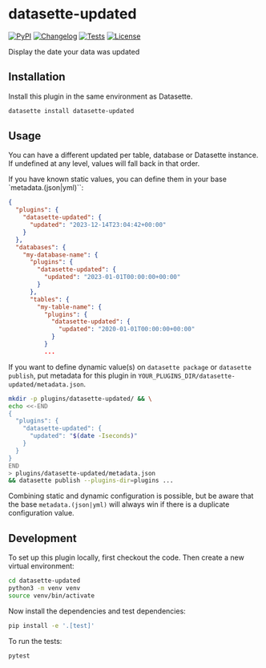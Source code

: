 # datasette-updated

[![PyPI](https://img.shields.io/pypi/v/datasette-updated.svg)](https://pypi.org/project/datasette-updated/)
[![Changelog](https://img.shields.io/github/v/release/rcaught/datasette-updated?include_prereleases&label=changelog)](https://github.com/rcaught/datasette-updated/releases)
[![Tests](https://github.com/rcaught/datasette-updated/workflows/Test/badge.svg)](https://github.com/rcaught/datasette-updated/actions?query=workflow%3ATest)
[![License](https://img.shields.io/badge/license-Apache%202.0-blue.svg)](https://github.com/rcaught/datasette-updated/blob/main/LICENSE)

Display the date your data was updated

## Installation

Install this plugin in the same environment as Datasette.
```bash
datasette install datasette-updated
```
## Usage

You can have a different updated per table, database or Datasette instance. If undefined at any level, values will fall back in that order.

If you have known static values, you can define them in your base `metadata.(json|yml)``:
```json
{
  "plugins": {
    "datasette-updated": {
      "updated": "2023-12-14T23:04:42+00:00"
    }
  },
  "databases": {
    "my-database-name": {
      "plugins": {
        "datasette-updated": {
          "updated": "2023-01-01T00:00:00+00:00"
        }
      },
      "tables": {
        "my-table-name": {
          "plugins": {
            "datasette-updated": {
              "updated": "2020-01-01T00:00:00+00:00"
            }
          }
          ...
```

If you want to define dynamic value(s) on `datasette package` or `datasette publish`, put metadata for this plugin in `YOUR_PLUGINS_DIR/datasette-updated/metadata.json`.
```sh
mkdir -p plugins/datasette-updated/ && \
echo <<-END
{
  "plugins": {
    "datasette-updated": {
      "updated": "$(date -Iseconds)"
    }
  }
}
END
> plugins/datasette-updated/metadata.json
&& datasette publish --plugins-dir=plugins ...
```

Combining static and dynamic configuration is possible, but be aware that the base `metadata.(json|yml)` will always win if there is a duplicate configuration value.

## Development

To set up this plugin locally, first checkout the code. Then create a new virtual environment:
```bash
cd datasette-updated
python3 -m venv venv
source venv/bin/activate
```
Now install the dependencies and test dependencies:
```bash
pip install -e '.[test]'
```
To run the tests:
```bash
pytest
```
